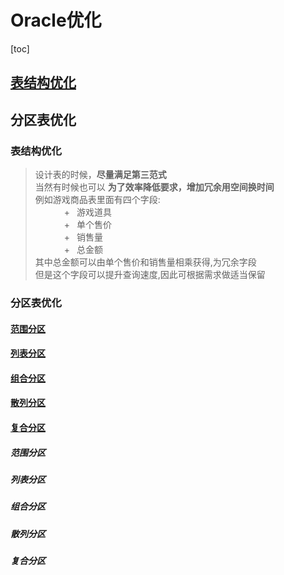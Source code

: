 # Oracle优化
[toc]
## [表结构优化](###表结构优化)
## 分区表优化

### 表结构优化
> 设计表的时候，**尽量满足第三范式** <br/>
> 当然有时候也可以 **为了效率降低要求，增加冗余用空间换时间** <br/>
> 例如游戏商品表里面有四个字段:  <br/>
> &emsp;&emsp;&emsp;    +&ensp; 游戏道具   <br/>
> &emsp;&emsp;&emsp;    +&ensp; 单个售价   <br/>
> &emsp;&emsp;&emsp;    +&ensp; 销售量     <br/>
> &emsp;&emsp;&emsp;    +&ensp; 总金额     <br/>
> 其中总金额可以由单个售价和销售量相乘获得,为冗余字段 <br/>
> 但是这个字段可以提升查询速度,因此可根据需求做适当保留 <br/>

### 分区表优化
#### [范围分区](#####范围分区)
#### [列表分区](#####列表分区)
#### [组合分区](#####组合分区)
#### [散列分区](#####散列分区)
#### [复合分区](#####复合分区)


##### 范围分区
##### 列表分区
##### 组合分区
##### 散列分区
##### 复合分区









